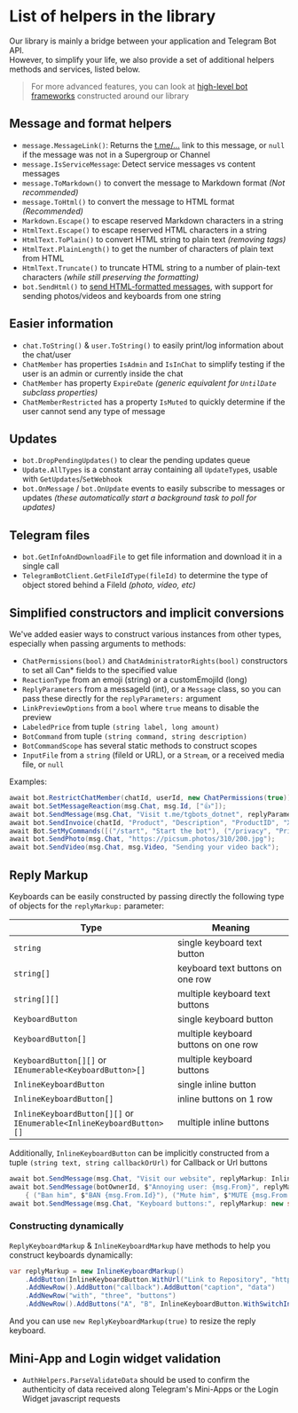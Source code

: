 ﻿# List of helpers in the library

Our library is mainly a bridge between your application and Telegram Bot API.  
However, to simplify your life, we also provide a set of additional helpers methods and services, listed below.

> For more advanced features, you can look at [high-level bot frameworks](https://github.com/TelegramBots/Telegram.Bot/wiki) constructed around our library

## Message and format helpers

- `message.MessageLink()`: Returns the <a href="t.me">t.me/...</a> link to this message, or `null` if the message was not in a Supergroup or Channel
- `message.IsServiceMessage`: Detect service messages vs content messages
- `message.ToMarkdown()` to convert the message to Markdown format _(Not recommended)_
- `message.ToHtml()` to convert the message to HTML format _(Recommended)_
- `Markdown.Escape()` to escape reserved Markdown characters in a string
- `HtmlText.Escape()` to escape reserved HTML characters in a string
- `HtmlText.ToPlain()` to convert HTML string to plain text _(removing tags)_
- `HtmlText.PlainLength()` to get the number of characters of plain text from HTML
- `HtmlText.Truncate()` to truncate HTML string to a number of plain-text characters _(while still preserving the formatting)_
- `bot.SendHtml()` to [send HTML-formatted messages](../2//send-msg/send-html.md), with support for sending photos/videos and keyboards from one string

## Easier information
- `chat.ToString()` & `user.ToString()` to easily print/log information about the chat/user
- `ChatMember` has properties `IsAdmin` and `IsInChat` to simplify testing if the user is an admin or currently inside the chat
- `ChatMember` has property `ExpireDate` _(generic equivalent for `UntilDate` subclass properties)_
- `ChatMemberRestricted` has a property `IsMuted` to quickly determine if the user cannot send any type of message

## Updates
- `bot.DropPendingUpdates()` to clear the pending updates queue
- `Update.AllTypes` is a constant array containing all `UpdateType`s, usable with `GetUpdates`/`SetWebhook`
- `bot.OnMessage` / `bot.OnUpdate` events to easily subscribe to messages or updates
_(these automatically start a background task to poll for updates)_

## Telegram files
- `bot.GetInfoAndDownloadFile` to get file information and download it in a single call
- `TelegramBotClient.GetFileIdType(fileId)` to determine the type of object stored behind a FileId _(photo, video, etc)_

## Simplified constructors and implicit conversions
We've added easier ways to construct various instances from other types, especially when passing arguments to methods:
- `ChatPermissions(bool)` and `ChatAdministratorRights(bool)` constructors to set all Can* fields to the specified value
- `ReactionType` from an emoji (string) or a customEmojiId (long)
- `ReplyParameters` from a messageId (int), or a `Message` class, so you can pass these directly for the `replyParameters:` argument
- `LinkPreviewOptions` from a `bool` where `true` means to disable the preview
- `LabeledPrice` from tuple `(string label, long amount)`
- `BotCommand` from tuple `(string command, string description)`
- `BotCommandScope` has several static methods to construct scopes
- `InputFile` from a `string` (fileId or URL), or a `Stream`, or a received media file, or `null`

Examples:
```csharp
await bot.RestrictChatMember(chatId, userId, new ChatPermissions(true)); // unmute
await bot.SetMessageReaction(msg.Chat, msg.Id, ["👍"]);
await bot.SendMessage(msg.Chat, "Visit t.me/tgbots_dotnet", replyParameters: msg, linkPreviewOptions: true);
await bot.SendInvoice(chatId, "Product", "Description", "ProductID", "XTR", [("Price", 500)]);
await Bot.SetMyCommands([("/start", "Start the bot"), ("/privacy", "Privacy policy")], BotCommandScope.AllPrivateChats());
await bot.SendPhoto(msg.Chat, "https://picsum.photos/310/200.jpg");
await bot.SendVideo(msg.Chat, msg.Video, "Sending your video back");
```

## Reply Markup

Keyboards can be easily constructed by passing directly the following type of objects for the `replyMarkup:` parameter:

| Type | Meaning |
|------|---------|
| `string` | single keyboard text button |
| `string[]` | keyboard text buttons on one row |
| `string[][]` | multiple keyboard text buttons |
| `KeyboardButton` | single keyboard button |
| `KeyboardButton[]` | multiple keyboard buttons on one row |
| `KeyboardButton[][]` or<br/>`IEnumerable<KeyboardButton>[]` | multiple keyboard buttons |
| `InlineKeyboardButton` | single inline button |
| `InlineKeyboardButton[]` | inline buttons on 1 row |
| `InlineKeyboardButton[][]` or<br/> `IEnumerable<InlineKeyboardButton>[]` | multiple inline buttons |

Additionally, `InlineKeyboardButton` can be implicitly constructed from a tuple `(string text, string callbackOrUrl)` for Callback or Url buttons
```csharp
await bot.SendMessage(msg.Chat, "Visit our website", replyMarkup: InlineKeyboardButton.WithUrl("Click here", "https://telegrambots.github.io/book/"));
await bot.SendMessage(botOwnerId, $"Annoying user: {msg.From}", replyMarkup: new InlineKeyboardButton[]
    { ("Ban him", $"BAN {msg.From.Id}"), ("Mute him", $"MUTE {msg.From.Id}") });
await bot.SendMessage(msg.Chat, "Keyboard buttons:", replyMarkup: new string[] { "MENU", "INFO", "LANGUAGE" });
```
### Constructing dynamically
`ReplyKeyboardMarkup` & `InlineKeyboardMarkup` have methods to help you construct keyboards dynamically:
```csharp
var replyMarkup = new InlineKeyboardMarkup()
    .AddButton(InlineKeyboardButton.WithUrl("Link to Repository", "https://github.com/TelegramBots/Telegram.Bot"))
    .AddNewRow().AddButton("callback").AddButton("caption", "data")
    .AddNewRow("with", "three", "buttons")
    .AddNewRow().AddButtons("A", "B", InlineKeyboardButton.WithSwitchInlineQueryCurrentChat("switch"));
```

And you can use `new ReplyKeyboardMarkup(true)` to resize the reply keyboard.

## Mini-App and Login widget validation
- `AuthHelpers.ParseValidateData` should be used to confirm the authenticity of data received along Telegram's Mini-Apps or the Login Widget javascript requests
